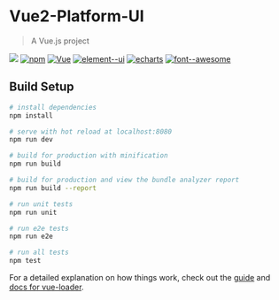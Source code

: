 # Vue2-Platform-UI

> A Vue.js project

[![](https://img.shields.io/travis/iview/iview-admin.svg?style=flat-square)]()
[![npm](https://img.shields.io/npm/v/npm.svg?style=flat-square)](https://www.npmjs.com)
[![Vue](https://img.shields.io/badge/vue-2.5.2-brightgreen.svg?style=flat-square)](https://github.com/vuejs/vue)
[![element--ui](https://img.shields.io/badge/element--ui-1.4.6-blue.svg)](https://github.com/ElemeFE/element)
[![echarts](https://img.shields.io/badge/echarts-3.7.2-orange.svg)](https://github.com/ElemeFE/element)
[![font--awesome](https://img.shields.io/badge/font--awesome-4.7.0-green.svg)](https://github.com/ecomfe/echarts)
## Build Setup

``` bash
# install dependencies
npm install

# serve with hot reload at localhost:8080
npm run dev

# build for production with minification
npm run build

# build for production and view the bundle analyzer report
npm run build --report

# run unit tests
npm run unit

# run e2e tests
npm run e2e

# run all tests
npm test
```

For a detailed explanation on how things work, check out the [guide](http://vuejs-templates.github.io/webpack/) and [docs for vue-loader](http://vuejs.github.io/vue-loader).
